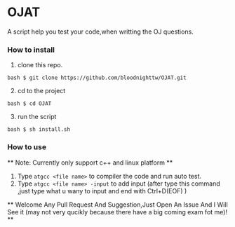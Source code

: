 # OJAT
A script help you test your code,when writting the OJ questions.

### How to install
1. clone this repo.

```bash $ git clone https://github.com/bloodnighttw/OJAT.git ```

2.  cd to the project

```bash $ cd OJAT```

3. run the script

```bash $ sh install.sh```

### How to use
** Note: Currently only support c++ and linux platform **
1. Type ``atgcc <file name>`` to compiler the code and run auto test.
2. Type ``atgcc <file name> -input`` to add input (after type this command ,just type what u wany to input and end with Ctrl+D(EOF) ) 

** Welcome Any Pull Request And Suggestion,Just Open An Issue And I Will See it (may not very qucikly because there have a big coming exam fot me)! **
